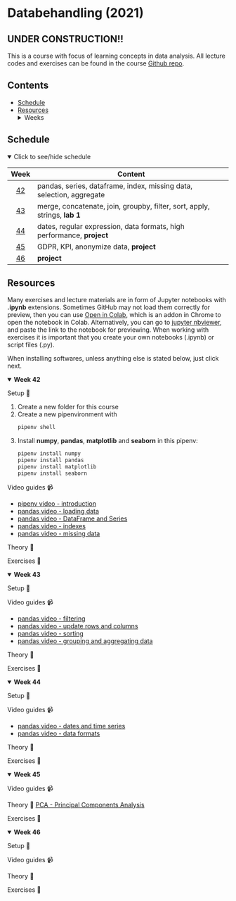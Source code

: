 # Databehandling (2021)

## UNDER CONSTRUCTION!!

This is a course with focus of learning concepts in data analysis. All lecture codes and exercises can be found in the course [Github repo][ghr].

[ghr]: https://github.com/kokchun/Databehandling-21

## Contents

- [Schedule](#schedule)
- [Resources](#resources) <details> <summary> Weeks </summary>
  - [Week 42](#week1)
  - [Week 43](#week2)
  - [Week 44](#week3)
  - [Week 45](#week4)
  - [Week 46](#week5)

</details>

## Schedule

<details open>
  
<summary id="schedule">Click to see/hide schedule</summary>


|     Week     | Content                                                                    |
| :----------: | -------------------------------------------------------------------------- |
| [42](#week1) | pandas, series, dataframe, index, missing data, selection, aggregate       |
| [43](#week2) | merge, concatenate, join, groupby, filter, sort, apply, strings, **lab 1** |
| [44](#week3) | dates, regular expression, data formats, high performance, **project**     |
| [45](#week4) | GDPR, KPI, anonymize data, **project**                                     |
| [46](#week5) | **project**                                                                |

</details>

## Resources

Many exercises and lecture materials are in form of Jupyter notebooks with **.ipynb** extensions. Sometimes GitHub may not load them correctly for preview, then you can use [Open in Colab][colab_addon], which is an addon in Chrome to open the notebook in Colab. Alternatively, you can go to [jupyter nbviewer][nbviewer], and paste the link to the notebook for previewing. When working with exercises it is important that you create your own notebooks (.ipynb) or script files (.py).

[nbviewer]: https://nbviewer.jupyter.org/
[colab_addon]: https://chrome.google.com/webstore/detail/open-in-colab/iogfkhleblhcpcekbiedikdehleodpjo?hl=sv

When installing softwares, unless anything else is stated below, just click next.

<details open>

<summary id = "week1"><b>Week 42</b></summary>

Setup :wrench:

1. Create a new folder for this course 
2. Create a new pipenvironment with 
   ```python 
   pipenv shell
   ```  
3. Install **numpy**, **pandas**, **matplotlib** and **seaborn** in this pipenv: 
   ```python 
   pipenv install numpy 
   pipenv install pandas
   pipenv install matplotlib
   pipenv install seaborn
   ``` 

Video guides :video_camera:

- [pipenv video - introduction][pipenv_vid]
- [pandas video - loading data][pandas_vid_load_data]
- [pandas video - DataFrame and Series][pandas_vid_df]
- [pandas video - indexes][pandas_vid_index]
- [pandas video - missing data][pandas_vid_nan]



[pipenv_vid]: https://www.youtube.com/watch?v=6Qmnh5C4Pmo
[pandas_vid_load_data]: https://www.youtube.com/watch?v=ZyhVh-qRZPA&t=450s
[pandas_vid_df]: https://www.youtube.com/watch?v=zmdjNSmRXF4
[pandas_vid_index]: https://www.youtube.com/watch?v=W9XjRYFkkyw&list=RDCMUCCezIgC97PvUuR4_gbFUs5g&index=3
[pandas_vid_nan]: https://www.youtube.com/watch?v=KdmPHEnPJPs&list=RDCMUCCezIgC97PvUuR4_gbFUs5g&index=9


Theory :book:

Exercises :running:

</details>

[if_else]: https://www.youtube.com/watch?v=AWek49wXGzI&t=155s

<details open>

<summary id = "week2"><b >Week 43</b></summary>

Setup :wrench:

Video guides :video_camera:
- [pandas video - filtering][pandas_vid_filter]
- [pandas video - update rows and columns][pandas_vid_update_rows]
- [pandas video - sorting][pandas_vid_sort]
- [pandas video - grouping and aggregating data][pandas_vid_group]

[pandas_vid_filter]: https://www.youtube.com/watch?v=Lw2rlcxScZY&list=RDCMUCCezIgC97PvUuR4_gbFUs5g&index=4
[pandas_vid_update_rows]: https://www.youtube.com/watch?v=DCDe29sIKcE&list=RDCMUCCezIgC97PvUuR4_gbFUs5g&index=5
[pandas_vid_sort]: https://www.youtube.com/watch?v=T11QYVfZoD0&list=RDCMUCCezIgC97PvUuR4_gbFUs5g&index=7
[pandas_vid_group]: https://www.youtube.com/watch?v=txMdrV1Ut64&list=RDCMUCCezIgC97PvUuR4_gbFUs5g&index=8

Theory :book:

Exercises :running:

</details>

<details open>

<summary id = "week3"><b >Week 44</b></summary>

Setup :wrench:

Video guides :video_camera:

- [pandas video - dates and time series][pandas_vid_dates]
- [pandas video - data formats][pandas_vid_formats]

[pandas_vid_dates]: https://www.youtube.com/watch?v=UFuo7EHI8zc&list=RDCMUCCezIgC97PvUuR4_gbFUs5g&index=10
[pandas_vid_formats]: https://www.youtube.com/watch?v=N6hyN6BW6ao&list=RDCMUCCezIgC97PvUuR4_gbFUs5g&index=11

Theory :book:

Exercises :running:

</details>

<details open>

<summary id = "week4"><b >Week 45</b></summary>

Video guides :video_camera:

Theory :book:
[PCA - Principal Components Analysis][pca_example]

[pca_example]: https://towardsdatascience.com/principal-component-analysis-pca-79d228eb9d24

Exercises :running:

</details>

<details open>

<summary id = "week5"><b >Week 46</b></summary>

Setup :wrench:

Video guides :video_camera:

Theory :book:

Exercises :running:

</details>
